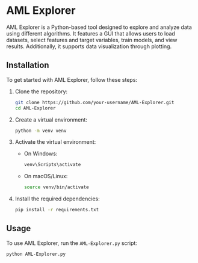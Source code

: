 # AML Explorer

AML Explorer is a Python-based tool designed to explore and analyze data using different algorithms. It features a GUI that allows users to load datasets, select features and target variables, train models, and view results. Additionally, it supports data visualization through plotting.

## Installation

To get started with AML Explorer, follow these steps:

1. Clone the repository:

   ```sh
   git clone https://github.com/your-username/AML-Explorer.git
   cd AML-Explorer
   ```

2. Create a virtual environment:

   ```sh
   python -m venv venv
   ```

3. Activate the virtual environment:

   - On Windows:
     ```sh
     venv\Scripts\activate
     ```
   - On macOS/Linux:
     ```sh
     source venv/bin/activate
     ```

4. Install the required dependencies:
   ```sh
   pip install -r requirements.txt
   ```

## Usage

To use AML Explorer, run the `AML-Explorer.py` script:

```sh
python AML-Explorer.py
```

